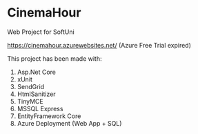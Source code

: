 # CinemaHour
Web Project for SoftUni 

https://cinemahour.azurewebsites.net/ 
(Azure Free Trial expired)

This project has been made with:
1. Asp.Net Core
2. xUnit
3. SendGrid
4. HtmlSanitizer
5. TinyMCE
6. MSSQL Express
7. EntityFramework Core
8. Azure Deployment (Web App + SQL)
